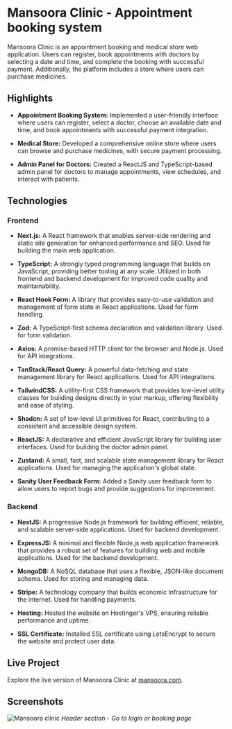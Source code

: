 # Mansoora Clinic - Appointment booking system

Mansoora Clinic is an appointment booking and medical store web application. Users can register, book appointments with doctors by selecting a date and time, and complete the booking with successful payment. Additionally, the platform includes a store where users can purchase medicines.

## Highlights

- **Appointment Booking System:** Implemented a user-friendly interface where users can register, select a doctor, choose an available date and time, and book appointments with successful payment integration.

- **Medical Store:** Developed a comprehensive online store where users can browse and purchase medicines, with secure payment processing.
  
- **Admin Panel for Doctors:** Created a ReactJS and TypeScript-based admin panel for doctors to manage appointments, view schedules, and interact with patients.

## Technologies

### Frontend

- **Next.js:** A React framework that enables server-side rendering and static site generation for enhanced performance and SEO. Used for building the main web application.
  
- **TypeScript:** A strongly typed programming language that builds on JavaScript, providing better tooling at any scale. Utilized in both frontend and backend development for improved code quality and maintainability.
  
- **React Hook Form:** A library that provides easy-to-use validation and management of form state in React applications. Used for form handling.
  
- **Zod:** A TypeScript-first schema declaration and validation library. Used for form validation.
  
- **Axios:** A promise-based HTTP client for the browser and Node.js. Used for API integrations.
  
- **TanStack/React Query:** A powerful data-fetching and state management library for React applications. Used for API integrations.
  
- **TailwindCSS:** A utility-first CSS framework that provides low-level utility classes for building designs directly in your markup, offering flexibility and ease of styling.
  
- **Shadcn:** A set of low-level UI primitives for React, contributing to a consistent and accessible design system.
  
- **ReactJS:** A declarative and efficient JavaScript library for building user interfaces. Used for building the doctor admin panel.

- **Zustand:** A small, fast, and scalable state management library for React applications. Used for managing the application's global state.

- **Sanity User Feedback Form:** Added a Sanity user feedback form to allow users to report bugs and provide suggestions for improvement.


### Backend

- **NestJS:** A progressive Node.js framework for building efficient, reliable, and scalable server-side applications. Used for backend development.
  
- **ExpressJS:** A minimal and flexible Node.js web application framework that provides a robust set of features for building web and mobile applications. Used for the backend development.
  
- **MongoDB:** A NoSQL database that uses a flexible, JSON-like document schema. Used for storing and managing data.
  
- **Stripe:** A technology company that builds economic infrastructure for the internet. Used for handling payments.

- **Hosting:** Hosted the website on Hostinger's VPS, ensuring reliable performance and uptime.

- **SSL Certificate:** Installed SSL certificate using LetsEncrypt to secure the website and protect user data.


## Live Project

Explore the live version of Mansoora Clinic at [mansoora.com](https://mansoora.com.au/).

## Screenshots
![Mansoora clinic](https://github.com/user-attachments/assets/1f6bd3b4-ff0e-40cb-9237-73d2f1588fc3)
_Header section - Go to login or booking page_

